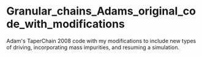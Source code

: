 # Granular_chains_Adams_original_code_with_modifications
Adam's TaperChain 2008 code with my modifications to include new types of driving, incorporating mass impurities, and resuming a simulation.
